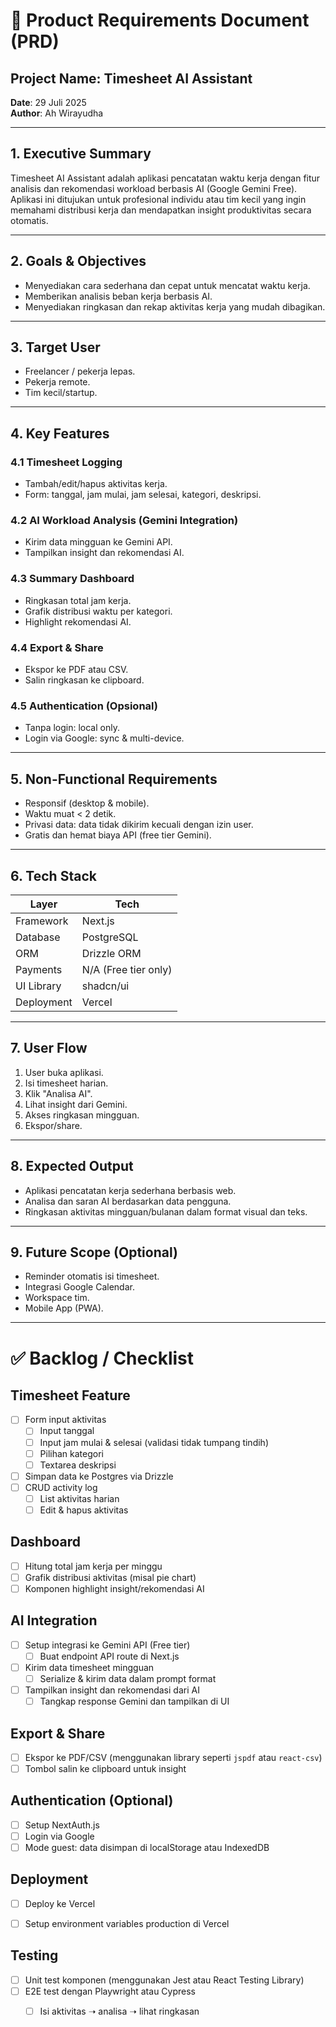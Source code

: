 # 📄 Product Requirements Document (PRD)

## Project Name: Timesheet AI Assistant
**Date**: 29 Juli 2025  
**Author**: Ah Wirayudha

---

## 1. Executive Summary
Timesheet AI Assistant adalah aplikasi pencatatan waktu kerja dengan fitur analisis dan rekomendasi workload berbasis AI (Google Gemini Free). Aplikasi ini ditujukan untuk profesional individu atau tim kecil yang ingin memahami distribusi kerja dan mendapatkan insight produktivitas secara otomatis.

---

## 2. Goals & Objectives
- Menyediakan cara sederhana dan cepat untuk mencatat waktu kerja.
- Memberikan analisis beban kerja berbasis AI.
- Menyediakan ringkasan dan rekap aktivitas kerja yang mudah dibagikan.

---

## 3. Target User
- Freelancer / pekerja lepas.
- Pekerja remote.
- Tim kecil/startup.

---

## 4. Key Features

### 4.1 Timesheet Logging
- Tambah/edit/hapus aktivitas kerja.
- Form: tanggal, jam mulai, jam selesai, kategori, deskripsi.

### 4.2 AI Workload Analysis (Gemini Integration)
- Kirim data mingguan ke Gemini API.
- Tampilkan insight dan rekomendasi AI.

### 4.3 Summary Dashboard
- Ringkasan total jam kerja.
- Grafik distribusi waktu per kategori.
- Highlight rekomendasi AI.

### 4.4 Export & Share
- Ekspor ke PDF atau CSV.
- Salin ringkasan ke clipboard.

### 4.5 Authentication (Opsional)
- Tanpa login: local only.
- Login via Google: sync & multi-device.

---

## 5. Non-Functional Requirements
- Responsif (desktop & mobile).
- Waktu muat < 2 detik.
- Privasi data: data tidak dikirim kecuali dengan izin user.
- Gratis dan hemat biaya API (free tier Gemini).

---

## 6. Tech Stack
| Layer       | Tech                     |
|-------------|--------------------------|
| Framework   | Next.js                 |
| Database    | PostgreSQL              |
| ORM         | Drizzle ORM             |
| Payments    | N/A (Free tier only)   |
| UI Library  | shadcn/ui               |
| Deployment  | Vercel                  |

---

## 7. User Flow
1. User buka aplikasi.
2. Isi timesheet harian.
3. Klik "Analisa AI".
4. Lihat insight dari Gemini.
5. Akses ringkasan mingguan.
6. Ekspor/share.

---

## 8. Expected Output
- Aplikasi pencatatan kerja sederhana berbasis web.
- Analisa dan saran AI berdasarkan data pengguna.
- Ringkasan aktivitas mingguan/bulanan dalam format visual dan teks.

---

## 9. Future Scope (Optional)
- Reminder otomatis isi timesheet.
- Integrasi Google Calendar.
- Workspace tim.
- Mobile App (PWA).

---

# ✅ Backlog / Checklist

## Timesheet Feature
- [ ] Form input aktivitas
  - [ ] Input tanggal
  - [ ] Input jam mulai & selesai (validasi tidak tumpang tindih)
  - [ ] Pilihan kategori
  - [ ] Textarea deskripsi
- [ ] Simpan data ke Postgres via Drizzle
- [ ] CRUD activity log
  - [ ] List aktivitas harian
  - [ ] Edit & hapus aktivitas

## Dashboard
- [ ] Hitung total jam kerja per minggu
- [ ] Grafik distribusi aktivitas (misal pie chart)
- [ ] Komponen highlight insight/rekomendasi AI

## AI Integration
- [ ] Setup integrasi ke Gemini API (Free tier)
  - [ ] Buat endpoint API route di Next.js
- [ ] Kirim data timesheet mingguan
  - [ ] Serialize & kirim data dalam prompt format
- [ ] Tampilkan insight dan rekomendasi dari AI
  - [ ] Tangkap response Gemini dan tampilkan di UI

## Export & Share
- [ ] Ekspor ke PDF/CSV (menggunakan library seperti `jspdf` atau `react-csv`)
- [ ] Tombol salin ke clipboard untuk insight

## Authentication (Optional)
- [ ] Setup NextAuth.js
- [ ] Login via Google
- [ ] Mode guest: data disimpan di localStorage atau IndexedDB

## Deployment
- [ ] Deploy ke Vercel
- [ ] Setup environment variables production di Vercel


## Testing
- [ ] Unit test komponen (menggunakan Jest atau React Testing Library)
- [ ] E2E test dengan Playwright atau Cypress
  - [ ] Isi aktivitas ➝ analisa ➝ lihat ringkasan

